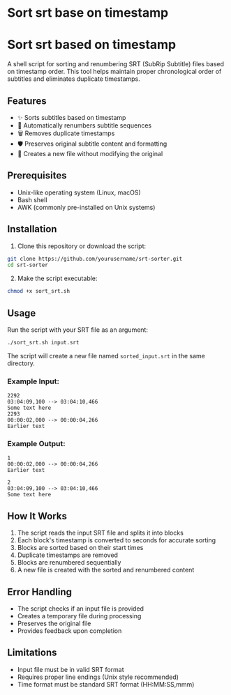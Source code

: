 # Sort srt base on timestamp
 
# Sort srt based on timestamp
 
A shell script for sorting and renumbering SRT (SubRip Subtitle) files based on timestamp order. This tool helps maintain proper chronological order of subtitles and eliminates duplicate timestamps.

## Features

- ✨ Sorts subtitles based on timestamp
- 🔢 Automatically renumbers subtitle sequences
- 🗑️ Removes duplicate timestamps
- 🛡️ Preserves original subtitle content and formatting
- 💾 Creates a new file without modifying the original

## Prerequisites

- Unix-like operating system (Linux, macOS)
- Bash shell
- AWK (commonly pre-installed on Unix systems)

## Installation

1. Clone this repository or download the script:
```bash
git clone https://github.com/yourusername/srt-sorter.git
cd srt-sorter
```

2. Make the script executable:
```bash
chmod +x sort_srt.sh
```

## Usage

Run the script with your SRT file as an argument:

```bash
./sort_srt.sh input.srt
```

The script will create a new file named `sorted_input.srt` in the same directory.

### Example Input:

```
2292
03:04:09,100 --> 03:04:10,466
Some text here
2293
00:00:02,000 --> 00:00:04,266
Earlier text
```

### Example Output:

```
1
00:00:02,000 --> 00:00:04,266
Earlier text

2
03:04:09,100 --> 03:04:10,466
Some text here
```

## How It Works

1. The script reads the input SRT file and splits it into blocks
2. Each block's timestamp is converted to seconds for accurate sorting
3. Blocks are sorted based on their start times
4. Duplicate timestamps are removed
5. Blocks are renumbered sequentially
6. A new file is created with the sorted and renumbered content

## Error Handling

- The script checks if an input file is provided
- Creates a temporary file during processing
- Preserves the original file
- Provides feedback upon completion

## Limitations

- Input file must be in valid SRT format
- Requires proper line endings (Unix style recommended)
- Time format must be standard SRT format (HH:MM:SS,mmm)
